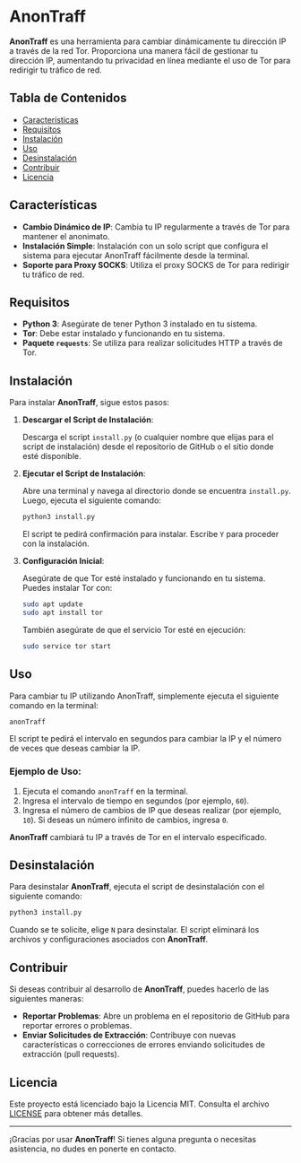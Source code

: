 # AnonTraff

**AnonTraff** es una herramienta para cambiar dinámicamente tu dirección IP a través de la red Tor. Proporciona una manera fácil de gestionar tu dirección IP, aumentando tu privacidad en línea mediante el uso de Tor para redirigir tu tráfico de red.

## Tabla de Contenidos

- [Características](#características)
- [Requisitos](#requisitos)
- [Instalación](#instalación)
- [Uso](#uso)
- [Desinstalación](#desinstalación)
- [Contribuir](#contribuir)
- [Licencia](#licencia)

## Características

- **Cambio Dinámico de IP**: Cambia tu IP regularmente a través de Tor para mantener el anonimato.
- **Instalación Simple**: Instalación con un solo script que configura el sistema para ejecutar AnonTraff fácilmente desde la terminal.
- **Soporte para Proxy SOCKS**: Utiliza el proxy SOCKS de Tor para redirigir tu tráfico de red.

## Requisitos

- **Python 3**: Asegúrate de tener Python 3 instalado en tu sistema.
- **Tor**: Debe estar instalado y funcionando en tu sistema.
- **Paquete `requests`**: Se utiliza para realizar solicitudes HTTP a través de Tor.

## Instalación

Para instalar **AnonTraff**, sigue estos pasos:

1. **Descargar el Script de Instalación**:

   Descarga el script `install.py` (o cualquier nombre que elijas para el script de instalación) desde el repositorio de GitHub o el sitio donde esté disponible.

2. **Ejecutar el Script de Instalación**:

   Abre una terminal y navega al directorio donde se encuentra `install.py`. Luego, ejecuta el siguiente comando:

   ```bash
   python3 install.py
   ```

   El script te pedirá confirmación para instalar. Escribe `Y` para proceder con la instalación.

3. **Configuración Inicial**:

   Asegúrate de que Tor esté instalado y funcionando en tu sistema. Puedes instalar Tor con:

   ```bash
   sudo apt update
   sudo apt install tor
   ```

   También asegúrate de que el servicio Tor esté en ejecución:

   ```bash
   sudo service tor start
   ```

## Uso

Para cambiar tu IP utilizando AnonTraff, simplemente ejecuta el siguiente comando en la terminal:

```bash
anonTraff
```

El script te pedirá el intervalo en segundos para cambiar la IP y el número de veces que deseas cambiar la IP. 

### Ejemplo de Uso:

1. Ejecuta el comando `anonTraff` en la terminal.
2. Ingresa el intervalo de tiempo en segundos (por ejemplo, `60`).
3. Ingresa el número de cambios de IP que deseas realizar (por ejemplo, `10`). Si deseas un número infinito de cambios, ingresa `0`.

**AnonTraff** cambiará tu IP a través de Tor en el intervalo especificado.

## Desinstalación

Para desinstalar **AnonTraff**, ejecuta el script de desinstalación con el siguiente comando:

```bash
python3 install.py
```

Cuando se te solicite, elige `N` para desinstalar. El script eliminará los archivos y configuraciones asociados con **AnonTraff**.

## Contribuir

Si deseas contribuir al desarrollo de **AnonTraff**, puedes hacerlo de las siguientes maneras:

- **Reportar Problemas**: Abre un problema en el repositorio de GitHub para reportar errores o problemas.
- **Enviar Solicitudes de Extracción**: Contribuye con nuevas características o correcciones de errores enviando solicitudes de extracción (pull requests).

## Licencia

Este proyecto está licenciado bajo la Licencia MIT. Consulta el archivo [LICENSE](LICENSE) para obtener más detalles.

---

¡Gracias por usar **AnonTraff**! Si tienes alguna pregunta o necesitas asistencia, no dudes en ponerte en contacto.
